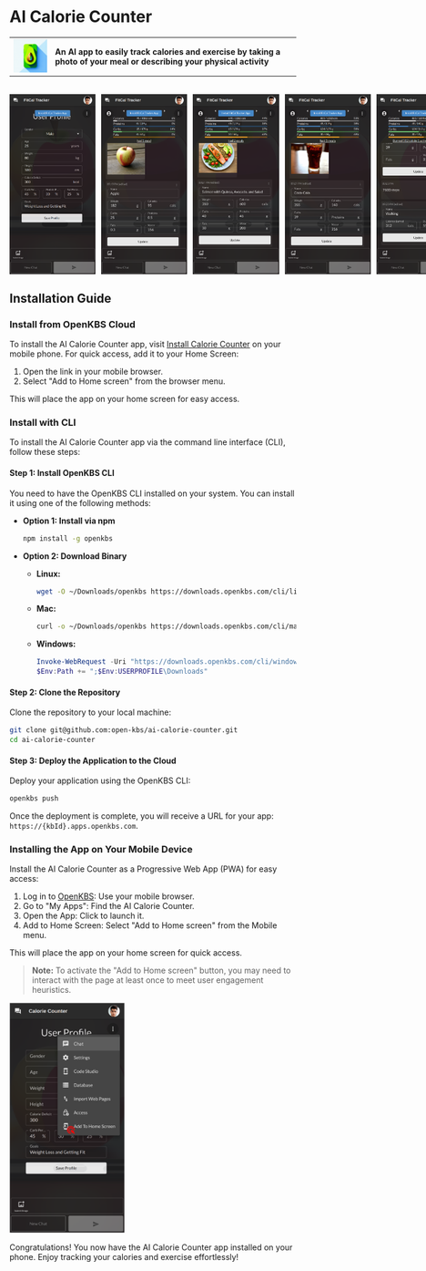 # AI Calorie Counter

<table>
  <tr>
    <td>
      <img src="app/icon.png" alt="App Icon" style="width: 100px; margin-right: 10px;">
    </td>
    <td>
      <strong>An AI app to easily track calories and exercise by taking a photo of your meal or describing your physical activity</strong>
    </td>
  </tr>
</table>

<br />

<div style="display: flex; flex-direction: row;">
    <img src="app/screenshots/1.png" alt="Screenshot 1" style="width: 30%; margin-right: 10px;">
    <img src="app/screenshots/2.png" alt="Screenshot 2" style="width: 30%; margin-right: 10px;">
    <img src="app/screenshots/3.png" alt="Screenshot 3" style="width: 30%; margin-right: 10px;">
    <img src="app/screenshots/4.png" alt="Screenshot 4" style="width: 30%; margin-right: 10px;">
    <img src="app/screenshots/5.png" alt="Screenshot 5" style="width: 30%;">
</div>

## Installation Guide

### Install from OpenKBS Cloud

To install the AI Calorie Counter app, visit [Install Calorie Counter](https://openkbs.com/apps/calorie-counter/) on your mobile phone. For quick access, add it to your Home Screen:

1. Open the link in your mobile browser.
2. Select "Add to Home screen" from the browser menu.

This will place the app on your home screen for easy access.
### Install with CLI

To install the AI Calorie Counter app via the command line interface (CLI), follow these steps:

#### Step 1: Install OpenKBS CLI

You need to have the OpenKBS CLI installed on your system. You can install it using one of the following methods:

- **Option 1: Install via npm**
  ```bash
  npm install -g openkbs
  ```

- **Option 2: Download Binary**

    - **Linux:**
      ```bash
      wget -O ~/Downloads/openkbs https://downloads.openkbs.com/cli/linux/openkbs && chmod +x ~/Downloads/openkbs && sudo mv ~/Downloads/openkbs /usr/local/bin/openkbs
      ```

    - **Mac:**
      ```bash
      curl -o ~/Downloads/openkbs https://downloads.openkbs.com/cli/macos/openkbs && mkdir -p /usr/local/bin && chmod +x ~/Downloads/openkbs && sudo mv ~/Downloads/openkbs /usr/local/bin/openkbs
      ```

    - **Windows:**
      ```powershell
      Invoke-WebRequest -Uri "https://downloads.openkbs.com/cli/windows/openkbs.exe" -OutFile "$Env:USERPROFILE\Downloads\openkbs.exe"
      $Env:Path += ";$Env:USERPROFILE\Downloads"
      ```

#### Step 2: Clone the Repository

Clone the repository to your local machine:

```bash
git clone git@github.com:open-kbs/ai-calorie-counter.git
cd ai-calorie-counter
```

#### Step 3: Deploy the Application to the Cloud

Deploy your application using the OpenKBS CLI:

```bash
openkbs push
```

Once the deployment is complete, you will receive a URL for your app: `https://{kbId}.apps.openkbs.com`.

### Installing the App on Your Mobile Device

Install the AI Calorie Counter as a Progressive Web App (PWA) for easy access:

1. Log in to [OpenKBS](https://openkbs.com): Use your mobile browser.
2. Go to "My Apps": Find the AI Calorie Counter.
3. Open the App: Click to launch it.
4. Add to Home Screen: Select "Add to Home screen" from the Mobile menu.

This will place the app on your home screen for quick access.

> **Note:** To activate the "Add to Home screen" button, you may need to interact with the page at least once to meet user engagement heuristics.
<div>
    <img src="app/screenshots/add-to-home.png" alt="Add to home screen" style="width: 40%;">
</div>

Congratulations! You now have the AI Calorie Counter app installed on your phone. Enjoy tracking your calories and exercise effortlessly!